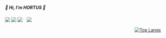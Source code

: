<div align=left>


<h5>👋 Hi, I’m HORTUS 👋</h5>
<a href="https://github.com/heehortus"><img src="https://img.shields.io/badge/Github-181717?style=float-square&logo=Github&logoColor=white"/></a>
<a href="https://velog.io/@hee_hortus"><img src="https://img.shields.io/badge/Velog-3DDC84?style=flat-square&logo=Blogger&logoColor=white"/></a>
<a href="mailto:hee.hortus@gmail.com"><img src="https://img.shields.io/badge/Gmail-EA4335?style=flat-square&logo=Gmail&logoColor=white&link=mailto:hee.hortus@gmail.com"/></a>
<img src="http://img.shields.io/badge/-Instagram-black?style=flat&logo=Instagram&link=https://instagram.com/he.e.hortus/" style="height : auto; margin-left : 10px; margin-right : 10px;"/>
</a>

<div align = right>


[![Top Langs](https://github-readme-stats.vercel.app/api/top-langs/?username=heehortus&layout=compact&theme=dracula)](https://github.com/heehortus)

